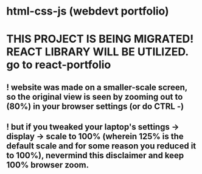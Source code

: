 # html-css-js (webdevt portfolio)

# THIS PROJECT IS BEING MIGRATED! REACT LIBRARY WILL BE UTILIZED. go to react-portfolio

## ! website was made on a smaller-scale screen, so the original view is seen by zooming out to (80%) in your browser settings (or do CTRL -)

## ! but if you tweaked your laptop's settings -> display -> scale to 100% (wherein 125% is the default scale and for some reason you reduced it to 100%), nevermind this disclaimer and keep 100% browser zoom.
